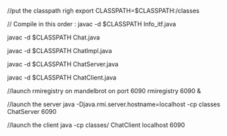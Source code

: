 //put the classpath righ
export CLASSPATH=$CLASSPATH:<yourpath>/classes

// Compile in this order :
javac -d $CLASSPATH Info_itf.java

javac -d $CLASSPATH Chat.java

javac -d $CLASSPATH ChatImpl.java

javac -d $CLASSPATH ChatServer.java

javac -d $CLASSPATH ChatClient.java

//launch rmiregistry on mandelbrot on port 6090
rmiregistry 6090 &

//launch the server
java -Djava.rmi.server.hostname=localhost  -cp classes ChatServer 6090

//launch the client
java -cp classes/ ChatClient localhost 6090 <name>
